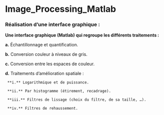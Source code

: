 # Image_Processing_Matlab
 
 
### Réalisation d’une interface graphique :


**Une interface graphique (Matlab) qui regroupe les différents traitements :**

  **a.** Échantillonnage et quantification.
  
  **b.** Conversion couleur à niveaux de gris.
  
  **c.** Conversion entre les espaces de couleur.
  
  **d.** Traitements d’amélioration spatiale :
  
     **i.** Logarithmique et de puissance.
     
     **ii.** Par histogramme (étirement, recadrage).
     
     **iii.** Filtres de lissage (choix du filtre, de sa taille, …).
     
     **iv.** Filtres de rehaussement.
